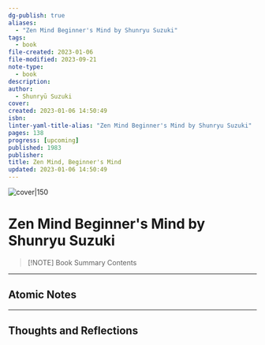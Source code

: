 ```yaml
---
dg-publish: true
aliases:
  - "Zen Mind Beginner's Mind by Shunryu Suzuki"
tags:
  - book
file-created: 2023-01-06
file-modified: 2023-09-21
note-type:
  - book
description: 
author:
  - Shunryū Suzuki
cover: 
created: 2023-01-06 14:50:49
isbn: 
linter-yaml-title-alias: "Zen Mind Beginner's Mind by Shunryu Suzuki"
pages: 138
progress: [upcoming]
published: 1983
publisher: 
title: Zen Mind, Beginner's Mind
updated: 2023-01-06 14:50:49
---
```


![cover|150]()

# Zen Mind Beginner's Mind by Shunryu Suzuki

> [!NOTE] Book Summary
> Contents

---

## Atomic Notes

---

## Thoughts and Reflections
